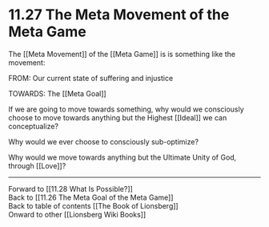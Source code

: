 # 11.27 The Meta Movement of the Meta Game

The [[Meta Movement]] of the [[Meta Game]] is is something like the movement:

FROM: Our current state of suffering and injustice

TOWARDS: The [[Meta Goal]]

If we are going to move towards something, why would we consciously choose to move towards anything but the Highest [[Ideal]] we can conceptualize?

Why would we ever choose to consciously sub-optimize?

Why would we move towards anything but the Ultimate Unity of God, through [[Love]]? 

___

Forward to [[11.28 What Is Possible?]]  
Back to [[11.26 The Meta Goal of the Meta Game]]  
Back to table of contents [[The Book of Lionsberg]]  
Onward to other [[Lionsberg Wiki Books]]  